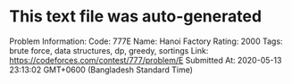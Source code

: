 # This text file was auto-generated

Problem Information:
Code: 777E
Name: Hanoi Factory
Rating: 2000
Tags: brute force, data structures, dp, greedy, sortings
Link: https://codeforces.com/contest/777/problem/E
Submitted At: 2020-05-13 23:13:02 GMT+0600 (Bangladesh Standard Time)